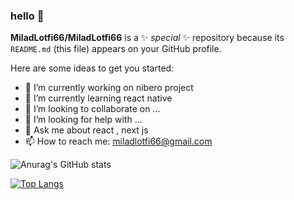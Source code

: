 ### hello 👋


**MiladLotfi66/MiladLotfi66** is a ✨ _special_ ✨ repository because its `README.md` (this file) appears on your GitHub profile.

Here are some ideas to get you started:

- 🔭 I’m currently working on nibero project
- 🌱 I’m currently learning react native 
- 👯 I’m looking to collaborate on ...
- 🤔 I’m looking for help with ...
- 💬 Ask me about react , next js 
- 📫 How to reach me: miladlotfi66@gmail.com

![Anurag's GitHub stats](https://github-readme-stats.vercel.app/api?username=MiladLotfi66&show_icons=true&theme=radical)

[![Top Langs](https://github-readme-stats.vercel.app/api/top-langs/?username=MiladLotfi66)](https://github.com/anuraghazra/github-readme-stats)
